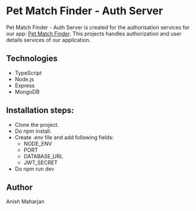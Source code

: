 # Pet Match Finder - Auth Server
Pet Match Finder - Auth Server is created for the authorisation services for our app: [Pet Match Finder](https://github.com/anish0123/petMatchFinderAPI). This projects handles authorization and user details services of our application.

## Technologies
- TypeScript
- Node.js
- Express
- MongoDB

## Installation steps:
- Clone the project. 
- Do npm install.
- Create .env file and add following fields:
    - NODE_ENV 
  - PORT 
  - DATABASE_URL 
  - JWT_SECRET 
- Do npm run dev

## Author
Anish Maharjan
